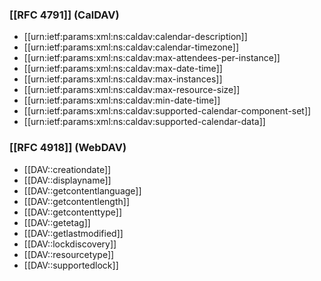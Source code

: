 <!-- --- title: List of DAV properties -->

### [[RFC 4791]] (CalDAV)

* [[urn:ietf:params:xml:ns:caldav:calendar-description]]
* [[urn:ietf:params:xml:ns:caldav:calendar-timezone]]
* [[urn:ietf:params:xml:ns:caldav:max-attendees-per-instance]]
* [[urn:ietf:params:xml:ns:caldav:max-date-time]]
* [[urn:ietf:params:xml:ns:caldav:max-instances]]
* [[urn:ietf:params:xml:ns:caldav:max-resource-size]]
* [[urn:ietf:params:xml:ns:caldav:min-date-time]]
* [[urn:ietf:params:xml:ns:caldav:supported-calendar-component-set]]
* [[urn:ietf:params:xml:ns:caldav:supported-calendar-data]]

### [[RFC 4918]] (WebDAV)

* [[DAV::creationdate]]
* [[DAV::displayname]]
* [[DAV::getcontentlanguage]]
* [[DAV::getcontentlength]]
* [[DAV::getcontenttype]]
* [[DAV::getetag]]
* [[DAV::getlastmodified]]
* [[DAV::lockdiscovery]]
* [[DAV::resourcetype]]
* [[DAV::supportedlock]]

